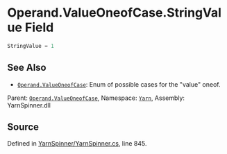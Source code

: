 # Operand.ValueOneofCase.StringValue Field


```csharp
StringValue = 1
```



## See Also
* [`Operand.ValueOneofCase`](/api/csharp/yarn/operand.valueoneofcase.md): Enum of possible cases for the "value" oneof.
<div class="class-metadata">

Parent: [`Operand.ValueOneofCase`](/api/csharp/yarn/operand.valueoneofcase.md), Namespace: [`Yarn`](/api/csharp/yarn/README.md), Assembly: YarnSpinner.dll
</div>

## Source
Defined in [YarnSpinner/YarnSpinner.cs](https://github.com/YarnSpinnerTool/YarnSpinner//blob/develop/YarnSpinner/YarnSpinner.cs#L845), line 845.
